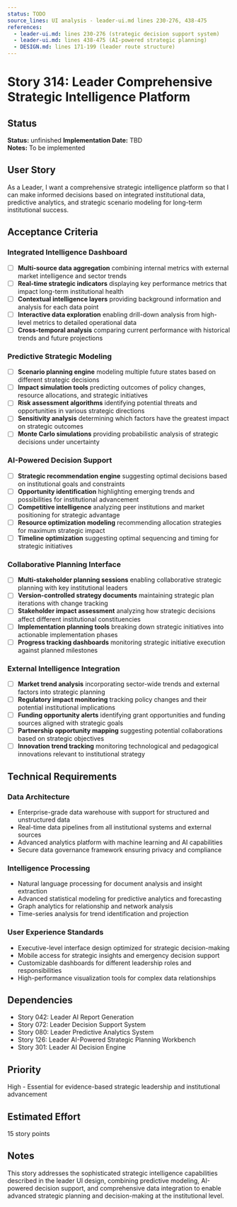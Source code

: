 ```yaml
---
status: TODO
source_lines: UI analysis - leader-ui.md lines 230-276, 438-475
references:
  - leader-ui.md: lines 230-276 (strategic decision support system)
  - leader-ui.md: lines 438-475 (AI-powered strategic planning)
  - DESIGN.md: lines 171-199 (leader route structure)
---
```

# Story 314: Leader Comprehensive Strategic Intelligence Platform

## Status
**Status:** unfinished
**Implementation Date:** TBD  
**Notes:** To be implemented

## User Story
As a Leader, I want a comprehensive strategic intelligence platform so that I can make informed decisions based on integrated institutional data, predictive analytics, and strategic scenario modeling for long-term institutional success.

## Acceptance Criteria

### Integrated Intelligence Dashboard
- [ ] **Multi-source data aggregation** combining internal metrics with external market intelligence and sector trends
- [ ] **Real-time strategic indicators** displaying key performance metrics that impact long-term institutional health
- [ ] **Contextual intelligence layers** providing background information and analysis for each data point
- [ ] **Interactive data exploration** enabling drill-down analysis from high-level metrics to detailed operational data
- [ ] **Cross-temporal analysis** comparing current performance with historical trends and future projections

### Predictive Strategic Modeling
- [ ] **Scenario planning engine** modeling multiple future states based on different strategic decisions
- [ ] **Impact simulation tools** predicting outcomes of policy changes, resource allocations, and strategic initiatives
- [ ] **Risk assessment algorithms** identifying potential threats and opportunities in various strategic directions
- [ ] **Sensitivity analysis** determining which factors have the greatest impact on strategic outcomes
- [ ] **Monte Carlo simulations** providing probabilistic analysis of strategic decisions under uncertainty

### AI-Powered Decision Support
- [ ] **Strategic recommendation engine** suggesting optimal decisions based on institutional goals and constraints
- [ ] **Opportunity identification** highlighting emerging trends and possibilities for institutional advancement
- [ ] **Competitive intelligence** analyzing peer institutions and market positioning for strategic advantage
- [ ] **Resource optimization modeling** recommending allocation strategies for maximum strategic impact
- [ ] **Timeline optimization** suggesting optimal sequencing and timing for strategic initiatives

### Collaborative Planning Interface
- [ ] **Multi-stakeholder planning sessions** enabling collaborative strategic planning with key institutional leaders
- [ ] **Version-controlled strategy documents** maintaining strategic plan iterations with change tracking
- [ ] **Stakeholder impact assessment** analyzing how strategic decisions affect different institutional constituencies
- [ ] **Implementation planning tools** breaking down strategic initiatives into actionable implementation phases
- [ ] **Progress tracking dashboards** monitoring strategic initiative execution against planned milestones

### External Intelligence Integration
- [ ] **Market trend analysis** incorporating sector-wide trends and external factors into strategic planning
- [ ] **Regulatory impact monitoring** tracking policy changes and their potential institutional implications
- [ ] **Funding opportunity alerts** identifying grant opportunities and funding sources aligned with strategic goals
- [ ] **Partnership opportunity mapping** suggesting potential collaborations based on strategic objectives
- [ ] **Innovation trend tracking** monitoring technological and pedagogical innovations relevant to institutional strategy

## Technical Requirements

### Data Architecture
- Enterprise-grade data warehouse with support for structured and unstructured data
- Real-time data pipelines from all institutional systems and external sources
- Advanced analytics platform with machine learning and AI capabilities
- Secure data governance framework ensuring privacy and compliance

### Intelligence Processing
- Natural language processing for document analysis and insight extraction
- Advanced statistical modeling for predictive analytics and forecasting
- Graph analytics for relationship and network analysis
- Time-series analysis for trend identification and projection

### User Experience Standards
- Executive-level interface design optimized for strategic decision-making
- Mobile access for strategic insights and emergency decision support
- Customizable dashboards for different leadership roles and responsibilities
- High-performance visualization tools for complex data relationships

## Dependencies
- Story 042: Leader AI Report Generation
- Story 072: Leader Decision Support System
- Story 080: Leader Predictive Analytics System
- Story 126: Leader AI-Powered Strategic Planning Workbench
- Story 301: Leader AI Decision Engine

## Priority
High - Essential for evidence-based strategic leadership and institutional advancement

## Estimated Effort
15 story points

## Notes
This story addresses the sophisticated strategic intelligence capabilities described in the leader UI design, combining predictive modeling, AI-powered decision support, and comprehensive data integration to enable advanced strategic planning and decision-making at the institutional level.

